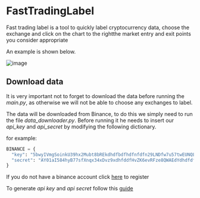 # FastTradingLabel

Fast trading label is a tool to quickly label cryptocurrency data, choose the exchange and click on the chart to the rightthe market entry and exit points you consider appropriate

An example is shown below.

![image](https://drive.google.com/uc?export=view&id=1ZEXA1nNtS-fyxa4-tBF1R8hkyJHgU2go)

## Download data

It is very important not to forget to download the data before running the *main.py*, as otherwise we will not be able to choose any exchanges to label.

The data will be downloaded from Binance, to do this we simply need to run the file *data_downloader.py*.
Before running it he needs to insert our *api_key* and *api_secret* by modifying the following dictionary.

for example: 
```python
BINANCE = {
  "key": "5bwyIVmgSoinkU39hx2Mubt8bREkdhdfbdfhdfnfdfn29LNDfw7u57twEUNQLbvQiJBTVu",
  "secret": "AY01aI584hyB77sfXnqx34xDvz9xdhfddfHvZK6evRFze8QWAEdYdhdfdfhDRPsjocUW3Mv"
}
```

If you do not have a binance account click [here](https://accounts.binance.com/it/register?ref=78053081)  to register

To generate *api key* and *api secret* follow this [guide](https://www.binance.com/it/support/faq/360002502072) 
